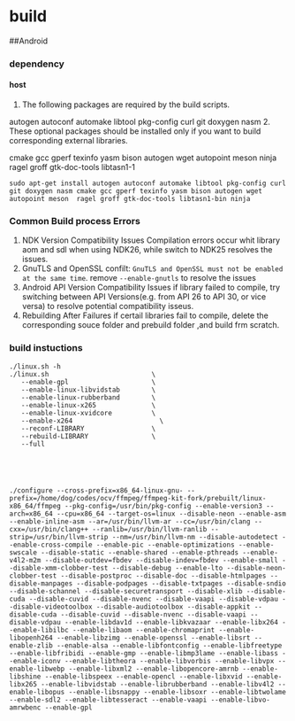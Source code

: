 
# build
##Android
### dependency
#### host
1. The following packages are required by the build scripts.

autogen autoconf automake libtool pkg-config curl git doxygen nasm
2. These optional packages should be installed only if you want to build corresponding external libraries.

cmake gcc gperf texinfo yasm bison autogen wget autopoint meson ninja ragel groff gtk-doc-tools libtasn1-1

```
sudo apt-get install autogen autoconf automake libtool pkg-config curl git doxygen nasm cmake gcc gperf texinfo yasm bison autogen wget autopoint meson  ragel groff gtk-doc-tools libtasn1-bin ninja
```

### Common Build process Errors
1. NDK Version Compatibility Issues
   Compilation errors occur whit library aom and sdl when using NDK26, while switch to NDK25 resolves the issues.
2. GnuTLS and OpenSSL confilt:
`GnuTLS and OpenSSL must not be enabled at the same time`. remove `--enable-gnutls` to resolve the issues
3. Android API Version Compatibility Issues
   if  library failed to compile, try switching between API Versions(e.g. from API 26 to API 30, or vice versa) to resolve potential compatibility isseus. 
4. Rebuilding After Failures
   if certail libraries fail to compile, delete the corresponding souce folder and prebuild folder ,and build frm scratch.


### build instuctions
```
./linux.sh -h
./linux.sh                          \
   --enable-gpl                     \
   --enable-linux-libvidstab        \
   --enable-linux-rubberband        \
   --enable-linux-x265              \
   --enable-linux-xvidcore          \
   --enable-x264	                  \
   --reconf-LIBRARY                 \
   --rebuild-LIBRARY                \
   --full                           





./configure --cross-prefix=x86_64-linux-gnu- --prefix=/home/dog/codes/ocv/ffmpeg/ffmpeg-kit-fork/prebuilt/linux-x86_64/ffmpeg --pkg-config=/usr/bin/pkg-config --enable-version3 --arch=x86_64 --cpu=x86_64 --target-os=linux --disable-neon --enable-asm --enable-inline-asm --ar=/usr/bin/llvm-ar --cc=/usr/bin/clang --cxx=/usr/bin/clang++ --ranlib=/usr/bin/llvm-ranlib --strip=/usr/bin/llvm-strip --nm=/usr/bin/llvm-nm --disable-autodetect --enable-cross-compile --enable-pic --enable-optimizations --enable-swscale --disable-static --enable-shared --enable-pthreads --enable-v4l2-m2m --disable-outdev=fbdev --disable-indev=fbdev --enable-small --disable-xmm-clobber-test --disable-debug --enable-lto --disable-neon-clobber-test --disable-postproc --disable-doc --disable-htmlpages --disable-manpages --disable-podpages --disable-txtpages --disable-sndio --disable-schannel --disable-securetransport --disable-xlib --disable-cuda --disable-cuvid --disable-nvenc --disable-vaapi --disable-vdpau --disable-videotoolbox --disable-audiotoolbox --disable-appkit --disable-cuda --disable-cuvid --disable-nvenc --disable-vaapi --disable-vdpau --enable-libdav1d --enable-libkvazaar --enable-libx264 --enable-libilbc --enable-libaom --enable-chromaprint --enable-libopenh264 --enable-libzimg --enable-openssl --enable-libsrt --enable-zlib --enable-alsa --enable-libfontconfig --enable-libfreetype --enable-libfribidi --enable-gmp --enable-libmp3lame --enable-libass --enable-iconv --enable-libtheora --enable-libvorbis --enable-libvpx --enable-libwebp --enable-libxml2 --enable-libopencore-amrnb --enable-libshine --enable-libspeex --enable-opencl --enable-libxvid --enable-libx265 --enable-libvidstab --enable-librubberband --enable-libv4l2 --enable-libopus --enable-libsnappy --enable-libsoxr --enable-libtwolame --enable-sdl2 --enable-libtesseract --enable-vaapi --enable-libvo-amrwbenc --enable-gpl